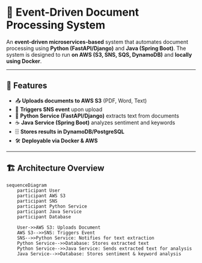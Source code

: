# 📄 Event-Driven Document Processing System

An **event-driven microservices-based** system that automates document processing using **Python (FastAPI/Django)** and **Java (Spring Boot)**. The system is designed to run **on AWS (S3, SNS, SQS, DynamoDB)** and **locally using Docker**.

---

## 🌟 Features
- 📤 **Uploads documents to AWS S3** (PDF, Word, Text)
- 🔔 **Triggers SNS event** upon upload
- 🐍 **Python Service (FastAPI/Django)** extracts text from documents
- ☕ **Java Service (Spring Boot)** analyzes sentiment and keywords
- 🗄 **Stores results in DynamoDB/PostgreSQL**
- 🛠 **Deployable via Docker & AWS**

---

## 🏗 Architecture Overview

```mermaid
sequenceDiagram
    participant User
    participant AWS S3
    participant SNS
    participant Python Service
    participant Java Service
    participant Database

    User->>AWS S3: Uploads Document
    AWS S3-->>SNS: Triggers Event
    SNS-->>Python Service: Notifies for text extraction
    Python Service-->>Database: Stores extracted text
    Python Service-->>Java Service: Sends extracted text for analysis
    Java Service-->>Database: Stores sentiment & keyword analysis

